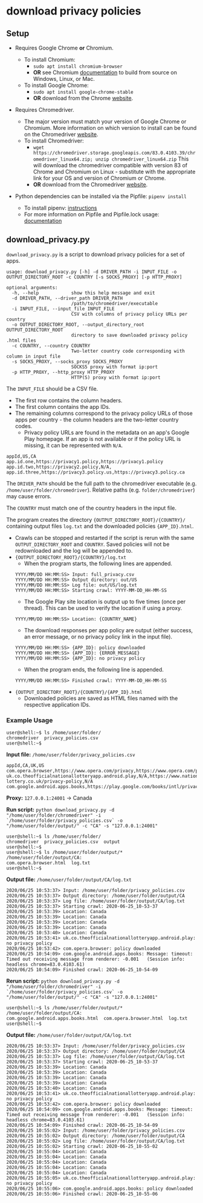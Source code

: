 # download privacy policies

## Setup

- Requires Google Chrome **or** Chromium.
  - To install Chromium:
    - `sudo apt install chromium-browser`
    - **OR** see Chromium [documentation](https://www.chromium.org/developers/how-tos/get-the-code) to build from source on Windows, Linux, or Mac.
  - To install Google Chrome:
    - `sudo apt install google-chrome-stable`
    - **OR** download from the Chrome [website](https://www.google.com/chrome/).
- Requires Chromedriver.
  - The major version must match your version of Google Chrome or Chromium. More information on which version to install can be found on the Chromedriver [website](https://chromedriver.chromium.org/downloads/version-selection).
  - To install Chromedriver:
    - `wget https://chromedriver.storage.googleapis.com/83.0.4103.39/chromedriver_linux64.zip; unzip chromedriver_linux64.zip` This will download the chromedriver compatible with version 83 of Chrome and Chromium on Linux - substitute with the appropriate link for your OS and version of Chromium or Chrome.
    - **OR** download from the Chromedriver [website](https://chromedriver.chromium.org/downloads).

- Python dependencies can be installed via the Pipfile: `pipenv install`
  - To install pipenv: [instructions](https://pipenv.pypa.io/en/latest/install/#installing-pipenv)
  - For more information on Pipfile and Pipfile.lock usage: [documentation](https://pipenv.pypa.io/en/latest/basics/)

## download_privacy.py

`download_privacy.py` is a script to download privacy policies for a set of apps.

```
usage: download_privacy.py [-h] -d DRIVER_PATH -i INPUT_FILE -o OUTPUT_DIRECTORY_ROOT -c COUNTRY [-s SOCKS_PROXY] [-p HTTP_PROXY]

optional arguments:
  -h, --help            show this help message and exit
  -d DRIVER_PATH, --driver_path DRIVER_PATH
                        /path/to/chromedriver/executable
  -i INPUT_FILE, --input_file INPUT_FILE
                        CSV with columns of privacy policy URLs per country
  -o OUTPUT_DIRECTORY_ROOT, --output_directory_root OUTPUT_DIRECTORY_ROOT
                        directory to save downloaded privacy policy .html files
  -c COUNTRY, --country COUNTRY
                        Two-letter country code corresponding with column in input file
  -s SOCKS_PROXY, --socks_proxy SOCKS_PROXY
                        SOCKS5 proxy with format ip:port
  -p HTTP_PROXY, --http_proxy HTTP_PROXY
                        HTTP(S) proxy with format ip:port
```

The `INPUT_FILE` should be a CSV file.
- The first row contains the column headers.
- The first column contains the app IDs.
- The remaining columns correspond to the privacy policy URLs of those apps per country - the column headers are the two-letter country codes.
  - Privacy policy URLs are found in the metadata on an app's Google Play homepage. If an app is not available or if the policy URL is missing, it can be represented with `N/A`.
```
appId,US,CA
app.id.one,https://privacy1.policy,https://privacy1.policy
app.id.two,https://privacy2.policy,N/A,
app.id.three,https://privacy3.policy.us,https://privacy3.policy.ca
```

The `DRIVER_PATH` should be the full path to the chromedriver executable (e.g. `/home/user/folder/chromedriver`). Relative paths (e.g. `folder/chromedriver`) may cause errors.

The `COUNTRY` must match one of the country headers in the input file.

The program creates the directory `{OUTPUT_DIRECTORY_ROOT}/{COUNTRY}/` containing output files `log.txt` and the downloaded policies `{APP_ID}.html`.
- Crawls can be stopped and restarted if the script is rerun with the same `OUTPUT_DIRECTORY_ROOT` and `COUNTRY`. Saved policies will not be redownloaded and the log will be appended to.
- `{OUTPUT_DIRECTORY_ROOT}/{COUNTRY}/log.txt`
  - When the program starts, the following lines are appended.
  ```
  YYYY/MM/DD HH:MM:SS> Input: full_privacy.csv
  YYYY/MM/DD HH:MM:SS> Output directory: out/US
  YYYY/MM/DD HH:MM:SS> Log file: out/US/log.txt
  YYYY/MM/DD HH:MM:SS> Starting crawl: YYYY-MM-DD_HH-MM-SS
  ```
  - The Google Play site location is output up to five times (once per thread). This can be used to verify the location if using a proxy.
  ```
  YYYY/MM/DD HH:MM:SS> Location: {COUNTRY_NAME}
  ```
  - The download responses per app policy are output (either success, an error message, or no privacy policy link in the input file).
  ```
  YYYY/MM/DD HH:MM:SS> {APP_ID}: policy downloaded
  YYYY/MM/DD HH:MM:SS> {APP_ID}: {ERROR_MESSAGE}
  YYYY/MM/DD HH:MM:SS> {APP_ID}: no privacy policy
  ```
  - When the program ends, the following line is appended.
  ```
  YYYY/MM/DD HH:MM:SS> Finished crawl: YYYY-MM-DD_HH-MM-SS
  ```
- `{OUTPUT_DIRECTORY_ROOT}/{COUNTRY}/{APP_ID}.html`
  - Downloaded policies are saved as HTML files named with the respective application IDs.

### Example Usage

```console
user@shell:~$ ls /home/user/folder/
chromedriver  privacy_policies.csv
user@shell:~$
```

**Input file:** `/home/user/folder/privacy_policies.csv`
```
appId,CA,UK,US
com.opera.browser,https://www.opera.com/privacy,https://www.opera.com/privacy,https://www.opera.com/privacy
uk.co.theofficialnationallotteryapp.android.play,N/A,https://www.national-lottery.co.uk/privacy-policy,N/A
com.google.android.apps.books,https://play.google.com/books/intl/privacy.html,https://play.google.com/books/intl/privacy.html,https://play.google.com/books/intl/privacy.html
```

**Proxy:** `127.0.0.1:24001` -> Canada

**Run script:**
```python download_privacy.py -d "/home/user/folder/chromedriver" -i `/home/user/folder/privacy_policies.csv` -o "/home/user/folder/output/" -c "CA" -s "127.0.0.1:24001"```

```console
user@shell:~$ ls /home/user/folder/
chromedriver  privacy_policies.csv  output
user@shell:~$
user@shell:~$ ls /home/user/folder/output/*
/home/user/folder/output/CA:
com.opera.browser.html  log.txt
user@shell:~$
```

**Output file:** `/home/user/folder/output/CA/log.txt`
```
2020/06/25 10:53:37> Input: /home/user/folder/privacy_policies.csv
2020/06/25 10:53:37> Output directory: /home/user/folder/output/CA
2020/06/25 10:53:37> Log file: /home/user/folder/output/CA/log.txt
2020/06/25 10:53:37> Starting crawl: 2020-06-25_10-53-37
2020/06/25 10:53:39> Location: Canada
2020/06/25 10:53:39> Location: Canada
2020/06/25 10:53:39> Location: Canada
2020/06/25 10:53:39> Location: Canada
2020/06/25 10:53:40> Location: Canada
2020/06/25 10:53:41> uk.co.theofficialnationallotteryapp.android.play: no privacy policy
2020/06/25 10:53:42> com.opera.browser: policy downloaded
2020/06/25 10:54:09> com.google.android.apps.books: Message: timeout: Timed out receiving message from renderer: -0.001   (Session info: headless chrome=83.0.4103.61)
2020/06/25 10:54:09> Finished crawl: 2020-06-25_10-54-09
```

**Rerun script:**
```python download_privacy.py -d "/home/user/folder/chromedriver" -i `/home/user/folder/privacy_policies.csv` -o "/home/user/folder/output/" -c "CA" -s "127.0.0.1:24001"```

```console
user@shell:~$ ls /home/user/folder/output/*
/home/user/folder/output/CA:
com.google.android.apps.books.html  com.opera.browser.html  log.txt
user@shell:~$
```

**Output file:** `/home/user/folder/output/CA/log.txt`
```
2020/06/25 10:53:37> Input: /home/user/folder/privacy_policies.csv
2020/06/25 10:53:37> Output directory: /home/user/folder/output/CA
2020/06/25 10:53:37> Log file: /home/user/folder/output/CA/log.txt
2020/06/25 10:53:37> Starting crawl: 2020-06-25_10-53-37
2020/06/25 10:53:39> Location: Canada
2020/06/25 10:53:39> Location: Canada
2020/06/25 10:53:39> Location: Canada
2020/06/25 10:53:39> Location: Canada
2020/06/25 10:53:40> Location: Canada
2020/06/25 10:53:41> uk.co.theofficialnationallotteryapp.android.play: no privacy policy
2020/06/25 10:53:42> com.opera.browser: policy downloaded
2020/06/25 10:54:09> com.google.android.apps.books: Message: timeout: Timed out receiving message from renderer: -0.001   (Session info: headless chrome=83.0.4103.61)
2020/06/25 10:54:09> Finished crawl: 2020-06-25_10-54-09
2020/06/25 10:55:02> Input: /home/user/folder/privacy_policies.csv
2020/06/25 10:55:02> Output directory: /home/user/folder/output/CA
2020/06/25 10:55:02> Log file: /home/user/folder/output/CA/log.txt
2020/06/25 10:55:02> Starting crawl: 2020-06-25_10-55-02
2020/06/25 10:55:04> Location: Canada
2020/06/25 10:55:04> Location: Canada
2020/06/25 10:55:04> Location: Canada
2020/06/25 10:55:04> Location: Canada
2020/06/25 10:55:04> Location: Canada
2020/06/25 10:55:05> uk.co.theofficialnationallotteryapp.android.play: no privacy policy
2020/06/25 10:55:06> com.google.android.apps.books: policy downloaded
2020/06/25 10:55:06> Finished crawl: 2020-06-25_10-55-06
```